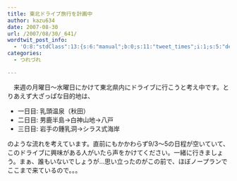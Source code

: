 ```yaml
---
title: 東北ドライブ旅行を計画中
author: kazu634
date: 2007-08-30
url: /2007/08/30/_641/
wordtwit_post_info:
  - 'O:8:"stdClass":13:{s:6:"manual";b:0;s:11:"tweet_times";i:1;s:5:"delay";i:0;s:7:"enabled";i:1;s:10:"separation";s:2:"60";s:7:"version";s:3:"3.7";s:14:"tweet_template";b:0;s:6:"status";i:2;s:6:"result";a:0:{}s:13:"tweet_counter";i:2;s:13:"tweet_log_ids";a:1:{i:0;i:3201;}s:9:"hash_tags";a:0:{}s:8:"accounts";a:1:{i:0;s:7:"kazu634";}}'
categories:
  - つれづれ

---
```

<div class="section">
<p>
    　来週の月曜日～水曜日にかけて東北県内にドライブに行こうと考え中です。とりあえず大ざっぱな目的地は、
</p>
  
<ul>
<li>
      一日目: 乳頭温泉（秋田）
</li>
<li>
      二日目: 男鹿半島→白神山地→八戸
</li>
<li>
      三日目: 岩手の鍾乳洞→シラス式海岸
</li>
</ul>
  
<p>
    のような流れを考えています。直前にもかかわらず9/3～5の日程が空いていて、このドライブに興味がある人がいたら声をかけてください。一緒に行きましょう。まぁ、誰もいないでしょうが…思い立ったのがこの前で、ほぼノープランでここまで来ているので。。。
</p>
</div>
